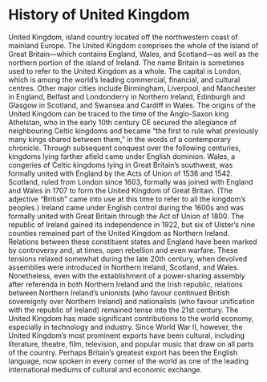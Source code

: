 <h1>History of United Kingdom</h1>
<p>United Kingdom, island country located off the northwestern coast of mainland Europe. The United Kingdom comprises the whole of the island of Great Britain—which contains England, Wales, and Scotland—as well as the northern portion of the island of Ireland. The name Britain is sometimes used to refer to the United Kingdom as a whole. The capital is London, which is among the world’s leading commercial, financial, and cultural centres. Other major cities include Birmingham, Liverpool, and Manchester in England, Belfast and Londonderry in Northern Ireland, Edinburgh and Glasgow in Scotland, and Swansea and Cardiff in Wales. The origins of the United Kingdom can be traced to the time of the Anglo-Saxon king Athelstan, who in the early 10th century CE secured the allegiance of neighbouring Celtic kingdoms and became “the first to rule what previously many kings shared between them,” in the words of a contemporary chronicle. Through subsequent conquest over the following centuries, kingdoms lying farther afield came under English dominion. Wales, a congeries of Celtic kingdoms lying in Great Britain’s southwest, was formally united with England by the Acts of Union of 1536 and 1542. Scotland, ruled from London since 1603, formally was joined with England and Wales in 1707 to form the United Kingdom of Great Britain. (The adjective “British” came into use at this time to refer to all the kingdom’s peoples.) Ireland came under English control during the 1600s and was formally united with Great Britain through the Act of Union of 1800. The republic of Ireland gained its independence in 1922, but six of Ulster’s nine counties remained part of the United Kingdom as Northern Ireland. Relations between these constituent states and England have been marked by controversy and, at times, open rebellion and even warfare. These tensions relaxed somewhat during the late 20th century, when devolved assemblies were introduced in Northern Ireland, Scotland, and Wales. Nonetheless, even with the establishment of a power-sharing assembly after referenda in both Northern Ireland and the Irish republic, relations between Northern Ireland’s unionists (who favour continued British sovereignty over Northern Ireland) and nationalists (who favour unification with the republic of Ireland) remained tense into the 21st century. The United Kingdom has made significant contributions to the world economy, especially in technology and industry. Since World War II, however, the United Kingdom’s most prominent exports have been cultural, including literature, theatre, film, television, and popular music that draw on all parts of the country. Perhaps Britain’s greatest export has been the English language, now spoken in every corner of the world as one of the leading international mediums of cultural and economic exchange.</p>
